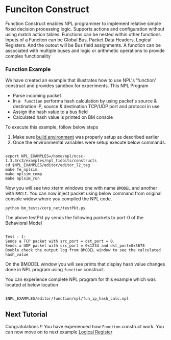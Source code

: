 # Funciton Construct

Function Construct enables NPL programmer to implement relative simple fixed decision processing logic. 
Supports actions and configuration without using match action tables. Functions can be nested within other functions
Inputs of a Funciton can be Global Bus, Packet Data Headers, Logical Registers. And the outout will be Bus field assignments.
A function can be associated with multiple buses and logic or arithmetic operations to  provide complex functionality


### Function Example 

We have created an example that illustrates how to use NPL's 'function' construct and provides sandbox for experiments. This NPL Program

 - Parse incoming packet
 - In a ``` function``` performa hash calculation by using packet's source & destination IP, source & destination TCP/UDP port and protocol in use
 - Assign the hash value to a bus field
 - Calculated hash value is printed on BM console
 
To execute this example, follow below steps

1. Make sure [build environment](https://github.com/nplang/NPL-Tutorials#npl-build-enivronment) was properly setup as described earlier
2. Once the environmental variables were setup execute below commands. 
````

export NPL_EXAMPLES=/home/npl/ncsc-1.3.3rc3/examples/npl_tidbits/constructs
cd $NPL_EXAMPLES/editor/editor_l2_tag 
make fe_nplsim
make nplsim_comp
make nplsim_run

````

Now you will see two xterm windows one with name ```BMODEL``` and another with ```BMCLI```. You can now inject packet using below command  from original console widow where you compiled the NPL code. 

````
python bm_tests/corp_net/testPkt.py

````

The above testPkt.py sends the following packets to port-0 of the Behavioral Model
````

Test - 1:
Sends a TCP packet with src_port = dst_port = 0.
Sends a UDP packet with src_port = 0x1234 and dst_port=0x5678 
Double check the output log from BMODEL window to see the calculated hash_value

````
On the BMODEL window you will see prints that display hash value changes done in  NPL program using ```function``` construct.

You can experience complete NPL program for this example which was located at below location

````

$NPL_EXAMPLES/editor/function/npl/fun_ip_hash_calc.npl

````

## Next Tutorial 

Congratulations !!
You have experienced how ```Function``` construct work. You can now move on to next example [Logical Register](https://github.com/nplang/NPL-Tutorials/blob/master/NPL-Titbits/Logical-Register)

